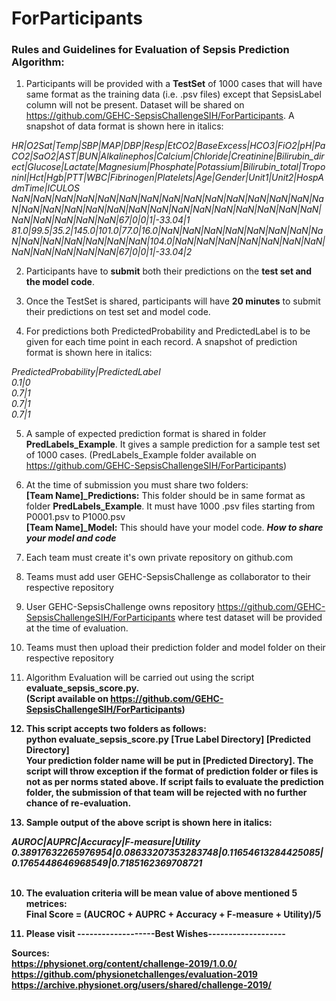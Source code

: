 # ForParticipants
### Rules and Guidelines for Evaluation of Sepsis Prediction Algorithm: 

1. Participants will be provided with a <b>TestSet</b> of 1000 cases that will have same format as the training data (i.e. .psv files) except that SepsisLabel column will not be present. Dataset will be shared on https://github.com/GEHC-SepsisChallengeSIH/ForParticipants. A snapshot of data format is shown here in italics:
<i>
HR|O2Sat|Temp|SBP|MAP|DBP|Resp|EtCO2|BaseExcess|HCO3|FiO2|pH|PaCO2|SaO2|AST|BUN|Alkalinephos|Calcium|Chloride|Creatinine|Bilirubin_direct|Glucose|Lactate|Magnesium|Phosphate|Potassium|Bilirubin_total|TroponinI|Hct|Hgb|PTT|WBC|Fibrinogen|Platelets|Age|Gender|Unit1|Unit2|HospAdmTime|ICULOS
NaN|NaN|NaN|NaN|NaN|NaN|NaN|NaN|NaN|NaN|NaN|NaN|NaN|NaN|NaN|NaN|NaN|NaN|NaN|NaN|NaN|NaN|NaN|NaN|NaN|NaN|NaN|NaN|NaN|NaN|NaN|NaN|NaN|NaN|67|0|0|1|-33.04|1
81.0|99.5|35.2|145.0|101.0|77.0|16.0|NaN|NaN|NaN|NaN|NaN|NaN|NaN|NaN|NaN|NaN|NaN|NaN|NaN|NaN|104.0|NaN|NaN|NaN|NaN|NaN|NaN|NaN|NaN|NaN|NaN|NaN|NaN|67|0|0|1|-33.04|2
</i>

2. Participants have to <b>submit</b> both their predictions on the <b>test set and the model code</b>.

3. Once the TestSet is shared, participants will have <b>20 minutes</b> to submit their predictions on test set and model code. 

4. For predictions both PredictedProbability and PredictedLabel is to be given for each time point in each record. A snapshot of prediction format is shown here in italics:
<i>
  PredictedProbability|PredictedLabel<br>
  0.1|0<br>
  0.7|1<br>
  0.7|1<br>
  0.7|1<br>
</i>

5. A sample of expected prediction format is shared in folder <b>PredLabels_Example</b>. It gives a sample prediction for a sample test set of 1000 cases. 
(PredLabels_Example folder available on https://github.com/GEHC-SepsisChallengeSIH/ForParticipants)


6. At the time of submission you must share two folders:<br>
<b>[Team Name]_Predictions:</b> This folder should be in same format as folder <b>PredLabels_Example</b>. It must have 1000 .psv files starting from P0001.psv to P1000.psv<br>
<b>[Team Name]_Model:</b> This should have your model code.
  <b><i>How to share your model and code</i></b><br>
  1. Each team must create it's own private repository on github.com <br>
  2. Teams must add user GEHC-SepsisChallenge as collaborator to their respective repository <br>
  3. User GEHC-SepsisChallenge owns repository https://github.com/GEHC-SepsisChallengeSIH/ForParticipants where test dataset will be provided at the time of evaluation.<br> 
  3. Teams must then upload their prediction folder and model folder on their respective repository <br>
  
7. Algorithm Evaluation will be carried out using the script <b>evaluate_sepsis_score.py.<br>
  (Script available on https://github.com/GEHC-SepsisChallengeSIH/ForParticipants)


8. This script accepts two folders as follows: <br>
  python evaluate_sepsis_score.py [True Label Directory] [Predicted Directory]<br>
  Your prediction folder name will be put in [Predicted Directory]. The script will throw exception if the format of prediction folder
  or files is not as per norms stated above. If script fails to evaluate the prediction folder, the submission of that team will
  be rejected with no further chance of re-evaluation.

9. Sample output of the above script is shown here in italics:
<i>
  AUROC|AUPRC|Accuracy|F-measure|Utility
  0.38917632265976954|0.08633207353283748|0.11654613284425085|0.1765448646968549|0.7185162369708721
</i><br><br>

10. The evaluation criteria will be mean value of above mentioned 5 metrices: <br>
Final Score = (AUCROC + AUPRC + Accuracy + F-measure + Utility)/5
 
11. Please visit 
-------------------Best Wishes-------------------

Sources: <br>
https://physionet.org/content/challenge-2019/1.0.0/ <br>
https://github.com/physionetchallenges/evaluation-2019 <br>
https://archive.physionet.org/users/shared/challenge-2019/ <br>
